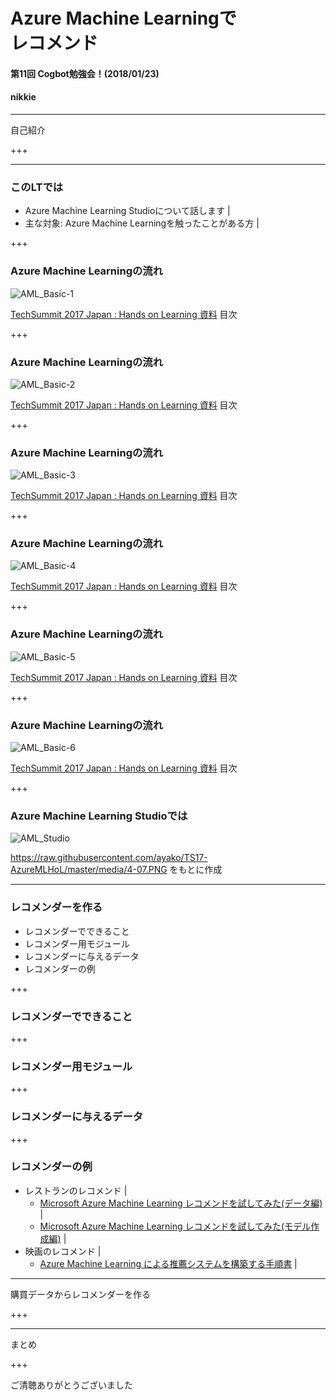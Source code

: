 # Azure Machine Learningで<br>レコメンド
#### 第11回 Cogbot勉強会！(2018/01/23)
#### nikkie

---

自己紹介

+++

---

### このLTでは

- Azure Machine Learning Studioについて話します |
- 主な対象: Azure Machine Learningを触ったことがある方 |

+++

### Azure Machine Learningの流れ

![AML_Basic-1](/image/AML_Basic-1.png)

[TechSummit 2017 Japan : Hands on Learning 資料](https://github.com/ayako/TS17-AzureMLHoL/blob/master/TS17_AzureMLHoL_UWP.pdf) 目次

+++

### Azure Machine Learningの流れ

![AML_Basic-2](/image/AML_Basic-2.png)

[TechSummit 2017 Japan : Hands on Learning 資料](https://github.com/ayako/TS17-AzureMLHoL/blob/master/TS17_AzureMLHoL_UWP.pdf) 目次

+++

### Azure Machine Learningの流れ

![AML_Basic-3](/image/AML_Basic-3.png)

[TechSummit 2017 Japan : Hands on Learning 資料](https://github.com/ayako/TS17-AzureMLHoL/blob/master/TS17_AzureMLHoL_UWP.pdf) 目次

+++

### Azure Machine Learningの流れ

![AML_Basic-4](/image/AML_Basic-4.png)

[TechSummit 2017 Japan : Hands on Learning 資料](https://github.com/ayako/TS17-AzureMLHoL/blob/master/TS17_AzureMLHoL_UWP.pdf) 目次

+++

### Azure Machine Learningの流れ

![AML_Basic-5](/image/AML_Basic-5.png)

[TechSummit 2017 Japan : Hands on Learning 資料](https://github.com/ayako/TS17-AzureMLHoL/blob/master/TS17_AzureMLHoL_UWP.pdf) 目次

+++

### Azure Machine Learningの流れ

![AML_Basic-6](/image/AML_Basic-6.png)

[TechSummit 2017 Japan : Hands on Learning 資料](https://github.com/ayako/TS17-AzureMLHoL/blob/master/TS17_AzureMLHoL_UWP.pdf) 目次

+++

### Azure Machine Learning Studioでは

![AML_Studio](/image/AML_Studio.png)

https://raw.githubusercontent.com/ayako/TS17-AzureMLHoL/master/media/4-07.PNG をもとに作成

---

### レコメンダーを作る

- レコメンダーでできること
- レコメンダー用モジュール
- レコメンダーに与えるデータ
- レコメンダーの例

+++

### レコメンダーでできること

+++

### レコメンダー用モジュール

+++

### レコメンダーに与えるデータ

+++

### レコメンダーの例

- レストランのレコメンド |
  - [Microsoft Azure Machine Learning レコメンドを試してみた(データ編)](https://azure-recipe.kc-cloud.jp/2016/03/ml_recommend_data/) |
  - [Microsoft Azure Machine Learning レコメンドを試してみた(モデル作成編)](https://azure-recipe.kc-cloud.jp/2016/04/ml_recommend_model/) |
- 映画のレコメンド |
  - [Azure Machine Learning による推薦システムを構築する手順書](https://www.slideshare.net/masayuki1986/azure-machine-learning-49034325) |

---

購買データからレコメンダーを作る

+++

---

まとめ

+++

ご清聴ありがとうございました

